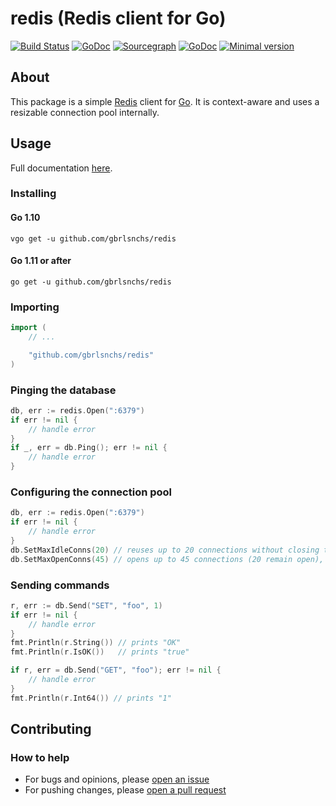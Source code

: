# redis (Redis client for Go)
[![Build Status](https://travis-ci.org/gbrlsnchs/redis.svg?branch=master)](https://travis-ci.org/gbrlsnchs/redis)
[![GoDoc](https://godoc.org/github.com/gbrlsnchs/redis?status.svg)](https://godoc.org/github.com/gbrlsnchs/redis)
[![Sourcegraph](https://sourcegraph.com/github.com/gbrlsnchs/redis/-/badge.svg)](https://sourcegraph.com/github.com/gbrlsnchs/redis?badge)
[![GoDoc](https://godoc.org/github.com/gbrlsnchs/redis?status.svg)](https://godoc.org/github.com/gbrlsnchs/redis)
[![Minimal version](https://img.shields.io/badge/minimal%20version-go1.10%2B-5272b4.svg)](https://golang.org/doc/go1.10)

## About
This package is a simple [Redis](https://redis.io) client for [Go](https://golang.org). It is context-aware and uses a resizable connection pool internally.

## Usage
Full documentation [here](https://godoc.org/github.com/gbrlsnchs/redis).

### Installing
#### Go 1.10
`vgo get -u github.com/gbrlsnchs/redis`
#### Go 1.11 or after
`go get -u github.com/gbrlsnchs/redis`

### Importing
```go
import (
	// ...

	"github.com/gbrlsnchs/redis"
)
```

### Pinging the database
```go
db, err := redis.Open(":6379")
if err != nil {
	// handle error
}
if _, err = db.Ping(); err != nil {
	// handle error
}
```

### Configuring the connection pool
```go
db, err := redis.Open(":6379")
if err != nil {
	// handle error
}
db.SetMaxIdleConns(20) // reuses up to 20 connections without closing them
db.SetMaxOpenConns(45) // opens up to 45 connections (20 remain open), otherwise waits
```

### Sending commands
```go
r, err := db.Send("SET", "foo", 1)
if err != nil {
	// handle error
}
fmt.Println(r.String()) // prints "OK"
fmt.Println(r.IsOK())   // prints "true"

if r, err = db.Send("GET", "foo"); err != nil {
	// handle error
}
fmt.Println(r.Int64()) // prints "1"
```

## Contributing
### How to help
- For bugs and opinions, please [open an issue](https://github.com/gbrlsnchs/connpool/issues/new)
- For pushing changes, please [open a pull request](https://github.com/gbrlsnchs/connpool/compare)
